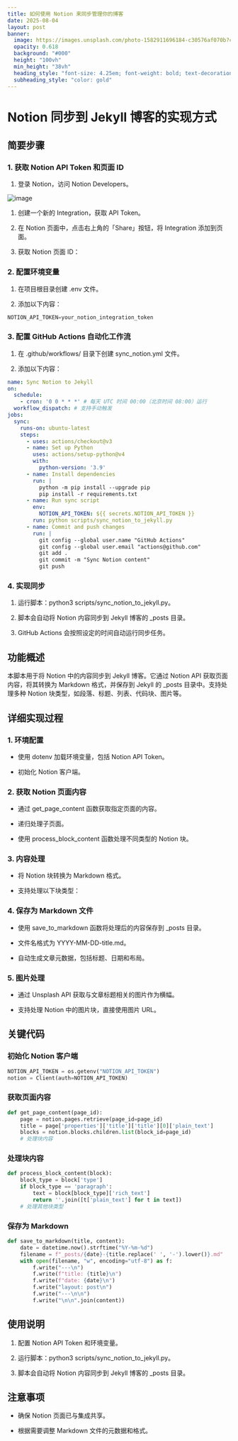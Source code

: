 ```yaml
---
title: 如何使用 Notion 来同步管理你的博客
date: 2025-08-04
layout: post
banner:
  image: https://images.unsplash.com/photo-1582911696184-c30576af070b?crop=entropy&cs=tinysrgb&fit=max&fm=jpg&ixid=M3w2OTIwMzJ8MHwxfHJhbmRvbXx8fHx8fHx8fDE3NTQyODM1MjJ8&ixlib=rb-4.1.0&q=80&w=1080
  opacity: 0.618
  background: "#000"
  height: "100vh"
  min_height: "38vh"
  heading_style: "font-size: 4.25em; font-weight: bold; text-decoration: underline"
  subheading_style: "color: gold"
---
```


# Notion 同步到 Jekyll 博客的实现方式

## 简要步骤

### 1. 获取 Notion API Token 和页面 ID

1. 登录 Notion，访问 Notion Developers。

![image](https://prod-files-secure.s3.us-west-2.amazonaws.com/a7a0cc5a-89b9-4cda-8686-1fba0ca52f40/d19c1afe-dea5-4312-9333-786b0ba83054/image.png?X-Amz-Algorithm=AWS4-HMAC-SHA256&X-Amz-Content-Sha256=UNSIGNED-PAYLOAD&X-Amz-Credential=ASIAZI2LB466XW2GZT7P%2F20250804%2Fus-west-2%2Fs3%2Faws4_request&X-Amz-Date=20250804T045841Z&X-Amz-Expires=3600&X-Amz-Security-Token=IQoJb3JpZ2luX2VjEAUaCXVzLXdlc3QtMiJHMEUCIG8LKEAPwn6TJhUoMTC1psMflcvLm8P1BFWGaauvOrFXAiEA3C0w54XBquzQdAb%2BulUudztGkAsXMBPrmCq6uHTWur0q%2FwMIPRAAGgw2Mzc0MjMxODM4MDUiDK3pAkVuvETm%2FGq9WyrcAxzbfNmUz4GDbSf5f3UDXoZGseWZcxnYCjtuepvWyYQhsj9aQAf1ds9En8%2FVOQdttNj70NMvMPobDxc%2BT4xGhumBAjBJ8mlYAa%2BnMfZv7u%2F10whDdeSAwFnu4CGEU0yFz4rGTC4JtxNBu17AVsDjUzy0B%2F%2FZe%2F6lwzwju8mei8ONN6RQrwOnExrk1Pe7ZyOVN5am1q6sDELknPcYjUkTcnJa5gMxNr2uy44kIhVKYdRT1N7yiJcQD23e72sMnCAQGs5Kxjf6uq7R3qwhiV6cR5SMWQzrFxApWEtR61UdC5%2Bc%2FiX7%2FyDZsUHrJCHr3H8%2BQEMwKDde4%2BarM3AEnOMZ9N9LFZMqzCbGZ1Bw2ZCZ7Km2dbaVXJ4Xn43qfvRXs%2FJrsxlGb11A5oR4%2FUdxcmPFXvIr7buO4txyiPnGOuFwjgCxKP%2B%2Fx4r1TKG0KW1iuzIwTMstQzMlBojws8YWd75tNS9TkFZzKqv9udf7rc0wSUYO5s%2BP9%2F%2FBkT4iJtW5cTO4QuvOM3yN60ubw7mBMfNrzbn%2Fci1%2FP%2BeeWu8ZH1chdCSqLIJabG3pipvgEQ2VwBbtLDcN8RqNxh13rOkejwrvrdMfa5pX5tTrAMmJR89WfxD3sJgH8haYasrLEnrdMLDpwMQGOqUBGN3%2FyL0yr5zClcxWsjmT60DejpVTa7PyHvWja%2BrW2VX%2FHoPXAtiSHbvnXBTkC%2BgJyp2qiRXOsBTf%2BIoGdXWt9G4K9qp%2FxOCKwL0cXCeJNXJ2MWyNecbVs5LsJ7%2FxITHRouwroza4%2BqkE8KP24Q%2BQRF%2BosYjIqQPfJbDFvKFGHW3bjNczdrxGMLDgGI9lmNNgImaQExrkr3Ke0tjuH1eBJ%2FJNdfU3&X-Amz-Signature=d15990f40b654a0482b8c97ce7c71ab76936b62c8c32713e3784c318e28e88e8&X-Amz-SignedHeaders=host&x-amz-checksum-mode=ENABLED&x-id=GetObject)

1. 创建一个新的 Integration，获取 API Token。

1. 在 Notion 页面中，点击右上角的「Share」按钮，将 Integration 添加到页面。

1. 获取 Notion 页面 ID：


### 2. 配置环境变量

1. 在项目根目录创建 .env 文件。

1. 添加以下内容：

```javascript
NOTION_API_TOKEN=your_notion_integration_token
```

### 3. 配置 GitHub Actions 自动化工作流

1. 在 .github/workflows/ 目录下创建 sync_notion.yml 文件。

1. 添加以下内容：

```yaml
name: Sync Notion to Jekyll
on:
  schedule:
    - cron: '0 0 * * *' # 每天 UTC 时间 00:00（北京时间 08:00）运行
  workflow_dispatch: # 支持手动触发
jobs:
  sync:
    runs-on: ubuntu-latest
    steps:
      - uses: actions/checkout@v3
      - name: Set up Python
        uses: actions/setup-python@v4
        with:
          python-version: '3.9'
      - name: Install dependencies
        run: |
          python -m pip install --upgrade pip
          pip install -r requirements.txt
      - name: Run sync script
        env:
          NOTION_API_TOKEN: ${{ secrets.NOTION_API_TOKEN }}
        run: python scripts/sync_notion_to_jekyll.py
      - name: Commit and push changes
        run: |
          git config --global user.name "GitHub Actions"
          git config --global user.email "actions@github.com"
          git add .
          git commit -m "Sync Notion content"
          git push
```

### 4. 实现同步

1. 运行脚本：python3 scripts/sync_notion_to_jekyll.py。

1. 脚本会自动将 Notion 内容同步到 Jekyll 博客的 _posts 目录。

1. GitHub Actions 会按照设定的时间自动运行同步任务。

## 功能概述

本脚本用于将 Notion 中的内容同步到 Jekyll 博客。它通过 Notion API 获取页面内容，将其转换为 Markdown 格式，并保存到 Jekyll 的 _posts 目录中。支持处理多种 Notion 块类型，如段落、标题、列表、代码块、图片等。

## 详细实现过程

### 1. 环境配置

- 使用 dotenv 加载环境变量，包括 Notion API Token。

- 初始化 Notion 客户端。

### 2. 获取 Notion 页面内容

- 通过 get_page_content 函数获取指定页面的内容。

- 递归处理子页面。

- 使用 process_block_content 函数处理不同类型的 Notion 块。

### 3. 内容处理

- 将 Notion 块转换为 Markdown 格式。

- 支持处理以下块类型：


### 4. 保存为 Markdown 文件

- 使用 save_to_markdown 函数将处理后的内容保存到 _posts 目录。

- 文件名格式为 YYYY-MM-DD-title.md。

- 自动生成文章元数据，包括标题、日期和布局。

### 5. 图片处理

- 通过 Unsplash API 获取与文章标题相关的图片作为横幅。

- 支持处理 Notion 中的图片块，直接使用图片 URL。

## 关键代码

### 初始化 Notion 客户端

```python
NOTION_API_TOKEN = os.getenv("NOTION_API_TOKEN")
notion = Client(auth=NOTION_API_TOKEN)
```

### 获取页面内容

```python
def get_page_content(page_id):
    page = notion.pages.retrieve(page_id=page_id)
    title = page['properties']['title']['title'][0]['plain_text']
    blocks = notion.blocks.children.list(block_id=page_id)
    # 处理块内容
```

### 处理块内容

```python
def process_block_content(block):
    block_type = block['type']
    if block_type == 'paragraph':
        text = block[block_type]['rich_text']
        return ''.join([t['plain_text'] for t in text])
    # 处理其他块类型
```

### 保存为 Markdown

```python
def save_to_markdown(title, content):
    date = datetime.now().strftime("%Y-%m-%d")
    filename = f"_posts/{date}-{title.replace(' ', '-').lower()}.md"
    with open(filename, "w", encoding="utf-8") as f:
        f.write("---\n")
        f.write(f"title: {title}\n")
        f.write(f"date: {date}\n")
        f.write("layout: post\n")
        f.write("---\n\n")
        f.write("\n\n".join(content))
```

## 使用说明

1. 配置 Notion API Token 和环境变量。

1. 运行脚本：python3 scripts/sync_notion_to_jekyll.py。

1. 脚本会自动将 Notion 内容同步到 Jekyll 博客的 _posts 目录。

## 注意事项

- 确保 Notion 页面已与集成共享。

- 根据需要调整 Markdown 文件的元数据和格式。